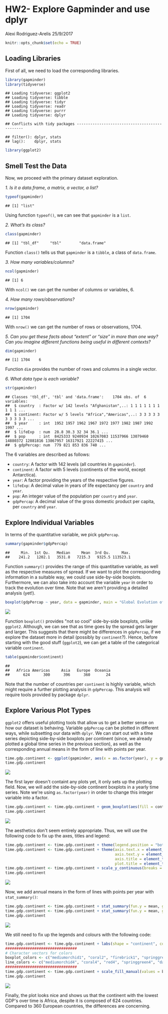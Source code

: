 HW2- Explore Gapminder and use dplyr
================
Alexi Rodriguez-Arelis
25/9/2017

``` r
knitr::opts_chunk$set(echo = TRUE)
```

Loading Libraries
-----------------

First of all, we need to load the corresponding libraries.

``` r
library(gapminder)
library(tidyverse)
```

    ## Loading tidyverse: ggplot2
    ## Loading tidyverse: tibble
    ## Loading tidyverse: tidyr
    ## Loading tidyverse: readr
    ## Loading tidyverse: purrr
    ## Loading tidyverse: dplyr

    ## Conflicts with tidy packages ----------------------------------------------

    ## filter(): dplyr, stats
    ## lag():    dplyr, stats

``` r
library(ggplot2)
```

Smell Test the Data
-------------------

Now, we proceed with the primary dataset exploration.

*1. Is it a data.frame, a matrix, a vector, a list?*

``` r
typeof(gapminder)
```

    ## [1] "list"

Using function `typeof()`, we can see that `gapminder` is a `list`.

*2. What’s its class?*

``` r
class(gapminder)
```

    ## [1] "tbl_df"     "tbl"        "data.frame"

Function `class()` tells us that `gapminder` is a `tibble`, a class of `data.frame`.

*3. How many variables/columns?*

``` r
ncol(gapminder)
```

    ## [1] 6

With `ncol()` we can get the number of columns or variables, 6.

*4. How many rows/observations?*

``` r
nrow(gapminder)
```

    ## [1] 1704

With `nrow()` we can get the number of rows or observations, 1704.

*5. Can you get these facts about “extent” or “size” in more than one way? Can you imagine different functions being useful in different contexts?*

``` r
dim(gapminder)
```

    ## [1] 1704    6

Function `dim` provides the number of rows and columns in a single vector.

*6. What data type is each variable?*

``` r
str(gapminder)
```

    ## Classes 'tbl_df', 'tbl' and 'data.frame':    1704 obs. of  6 variables:
    ##  $ country  : Factor w/ 142 levels "Afghanistan",..: 1 1 1 1 1 1 1 1 1 1 ...
    ##  $ continent: Factor w/ 5 levels "Africa","Americas",..: 3 3 3 3 3 3 3 3 3 3 ...
    ##  $ year     : int  1952 1957 1962 1967 1972 1977 1982 1987 1992 1997 ...
    ##  $ lifeExp  : num  28.8 30.3 32 34 36.1 ...
    ##  $ pop      : int  8425333 9240934 10267083 11537966 13079460 14880372 12881816 13867957 16317921 22227415 ...
    ##  $ gdpPercap: num  779 821 853 836 740 ...

The 6 variables are described as follows:

-   `country`: A factor with 142 levels (all countries in `gapminder`).
-   `continent`: A factor with 5 levels (continents of the world, except Antarctica).
-   `year`: A factor providing the years of the respective figures.
-   `lifeExp`: A decimal value in years of life expectancy per `country` and `year`.
-   `pop`: An integer value of the population per `country` and `year`.
-   `gdpPercap`: A decimal value of the gross domestic product per capita, per `country` and `year`.

Explore Individual Variables
----------------------------

In terms of the quantitative variable, we pick `gdpPercap`.

``` r
summary(gapminder$gdpPercap)
```

    ##     Min.  1st Qu.   Median     Mean  3rd Qu.     Max. 
    ##    241.2   1202.1   3531.8   7215.3   9325.5 113523.1

Function `summary()` provides the range of this quantitative variable, as well as the respective measures of spread. If we want to plot the corresponding information in a suitable way, we could use side-by-side boxplots. Furthermore, we can also take into account the variable `year` in order to track the evolution over time. Note that we aren't providing a detailed analysis (yet!).

``` r
boxplot(gdpPercap ~ year, data = gapminder, main = "Global Evolution of Gross Domestic Product over Time \n", xlab = "Year", ylab = "Gross Domestic Product per Capita")
```

![](hw2_dplyr_ggplot2_files/figure-markdown_github-ascii_identifiers/unnamed-chunk-9-1.png)

Function `boxplot()` provides "not so cool" side-by-side boxplots, unlike `ggplot2`. Although, we can see that as time goes by the spread gets larger and larger. This suggests that there might be differences in `gdpPercap`, if we explore the dataset more in detail (possibly by `continent`?). Hence, before starting with the good stuff (`ggplot2`), we can get a table of the categorical variable `continent`.

``` r
table(gapminder$continent)
```

    ## 
    ##   Africa Americas     Asia   Europe  Oceania 
    ##      624      300      396      360       24

Note that the number of countries per `continent` is highly variable, which might require a further plotting analysis in `gdpPercap`. This analysis will require tools provided by package `dplyr`.

Explore Various Plot Types
--------------------------

`ggplot2` offers useful plotting tools that allow us to get a better sense on how our dataset is behaving. Variable `gdpPercap` can be plotted in different ways, while subsetting our data with `dplyr`. We can start out with a time series depicting side-by-side boxplots per continent (since, we already plotted a global time series in the previous section), as well as the corresponding annual means in the form of line with points per year.

``` r
time.gdp.continent <- ggplot(gapminder, aes(x = as.factor(year), y = gdpPercap)) + xlab ("Year") + ylab("GDP per Capita") + ggtitle("Continent Time Series of GDP per Capita")
time.gdp.continent
```

![](hw2_dplyr_ggplot2_files/figure-markdown_github-ascii_identifiers/unnamed-chunk-11-1.png)

The first layer doesn't containt any plots yet, it only sets up the plotting field. Now, we will add the side-by-side continent boxplots in a yearly time series. Note we're using `as.factor(year)` in order to change this integer variable into a factor.

``` r
time.gdp.continent <- time.gdp.continent + geom_boxplot(aes(fill = continent))
time.gdp.continent
```

![](hw2_dplyr_ggplot2_files/figure-markdown_github-ascii_identifiers/unnamed-chunk-12-1.png)

The aesthetics don't seem entirely appropriate. Thus, we will use the following code to fix up the axes, titles and legend:

``` r
time.gdp.continent <- time.gdp.continent + theme(legend.position = "bottom")
time.gdp.continent <- time.gdp.continent + theme(axis.text.x = element_text(size = 10),
                                                 axis.text.y = element_text(size = 10),
                                                 axis.title = element_text(size = 11, face = "bold"),
                                                 plot.title = element_text(size = 13, face = "bold"))
time.gdp.continent <- time.gdp.continent + scale_y_continuous(breaks = seq(0, 120000, 10000)) 
time.gdp.continent
```

![](hw2_dplyr_ggplot2_files/figure-markdown_github-ascii_identifiers/unnamed-chunk-13-1.png)

Now, we add annual means in the form of lines with points per year with `stat_summary()`:

``` r
time.gdp.continent <- time.gdp.continent + stat_summary(fun.y = mean, geom = "line", aes(group = factor(continent), colour = factor(continent))) 
time.gdp.continent <- time.gdp.continent + stat_summary(fun.y = mean, geom = "point",  aes(group = factor(continent), colour = factor(continent)))
time.gdp.continent
```

![](hw2_dplyr_ggplot2_files/figure-markdown_github-ascii_identifiers/unnamed-chunk-14-1.png)

We still need to fix up the legends and colours with the following code:

``` r
time.gdp.continent <- time.gdp.continent + labs(shape = "continent", colour = "continent")
################################
# Character vectors for colors
boxplot_colors <- c("mediumorchid1", "coral2", "firebrick1", "springgreen", "cornflowerblue")
line_colors <- c("mediumorchid4", "coral4", "red4", "springgreen4", "darkblue")
################################
time.gdp.continent <- time.gdp.continent + scale_fill_manual(values = boxplot_colors) + scale_color_manual(values = line_colors)
time.gdp.continent
```

![](hw2_dplyr_ggplot2_files/figure-markdown_github-ascii_identifiers/unnamed-chunk-15-1.png)

Finally, the plot looks nice and shows us that the continent with the lowest GDP's over time is Africa, despite it is composed of 624 countries. Compared to 360 European countries, the differences are concerning.
